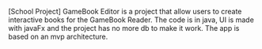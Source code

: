 [School Project]
GameBook Editor is a project that allow users to create interactive books for the GameBook Reader.
The code is in java, UI is made with javaFx and the project has no more db to make it work.
The app is based on an mvp architecture.

